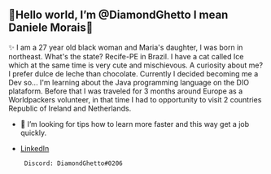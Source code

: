  ## 💎Hello world, I’m @DiamondGhetto I mean Daniele Morais💎
  ✨   I am a 27 year old black woman and Maria's daughter, I was born in northeast. What's the state? Recife-PE in Brazil.
    I have a cat called Ice which at the same time is very cute and mischievous. A curiosity about me? I prefer dulce de leche than chocolate. 
        Currently I decided becoming me a Dev so... I'm learning about the Java programming language on the DIO plataform. 
      Before that I was traveled for 3 months around Europe as a Worldpackers volunteer, in that time I had to opportunity to visit 2 countries Republic of Ireland and Netherlands.
- 💞️ I’m looking for tips how  to learn more faster and this way get a job quickly.
- [LinkedIn](www.linkedin.com/in/DiamondGhetto)
      
       Discord: DiamondGhetto#0206

<!---
DiamondGhetto/DiamondGhetto is a ✨ special ✨ repository because its `README.md` (this file) appears on your GitHub profile.
You can click the Preview link to take a look at your changes.
--->
